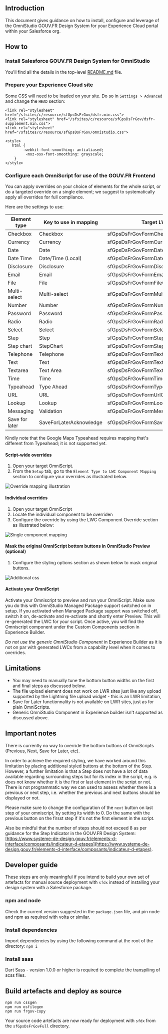 ## Introduction

This document gives guidance on how to install, configure and leverage of the OmniStudio GOUV.FR Design System for your Experience Cloud portal within your Salesforce org.

## How to

### Install Salesforce GOUV.FR Design System for OmniStudio

You'll find all the details in the top-level [README.md](https://github.com/eschweitzer78/gps-design-systems-lwc/README.md) file.

### Prepare your Experience Cloud site

Some CSS will need to be loaded on your site. Do so in `Settings > Advanced` and change the `HEAD` section:

```
<link rel="stylesheet" href="/sfsites/c/resource/sfGpsDsFrGov/dsfr.min.css">
<link rel="stylesheet" href="/sfsites/c/resource/sfGpsDsFrGov/dsfr-supplement.min.css">
<link rel="stylesheet" href="/sfsites/c/resource/sfGpsDsFrGov/omnistudio.css">

<style>
   html {
  		-webkit-font-smoothing: antialiased;
 		 -moz-osx-font-smoothing: grayscale;
	}
</style>
```

### Configure each OmniScript for use of the GOUV.FR Frontend

You can apply overrides on your choice of elements for the whole script, or do a targeted override on a single element; we suggest to systematically apply all overrides for full compliance.

Here are the settings to use:

|Element type|Key to use in mapping|Target LWC|
|------------|---------------------|----------|
|Checkbox|Checkbox|sfGpsDsFrGovFormCheckboxOsN|
|Currency|Currency|sfGpsDsFrGovFormCurrencyOsN|
|Date|Date|sfGpsDsFrGovFormDateOsN|
|Date Time|Date/Time (Local)|sfGpsDsFrGovFormDateTimeOsN|
|Disclosure|Disclosure|sfGpsDsFrGovFormDisclosureOsN|
|Email|Email|sfGpsDsFrGovFormEmailOsN|
|File|File|sfGpsDsFrGovFormFileOsN|
|Multi-select|Multi-select|sfGpsDsFrGovFormMultiselect|
|Number|Number|sfGpsDsFrGovFormNumberOsN|
|Password|Password|sfGpsDsFrGovFormPasswordOsN|
|Radio|Radio|sfGpsDsFrGovFormRadioOsN|
|Select|Select|sfGpsDsFrGovFormSelectOssN|
|Step|Step|sfGpsDsFrGovFormStepOsN|
|Step chart|StepChart|sfGpsDsFrGovFormStepChartOsN|
|Telephone|Telephone|sfGpsDsFrGovFormTextOsN|
|Text|Text|sfGpsDsFrGovFormTextOsN|
|Textarea|Text Area|sfGpsDsFrGovFormTextareaOsN|
|Time|Time|sfGpsDsFrGovFormTimeOsN|
|Typeahead|Type Ahead|sfGpsDsFrGovFormTypeahead|
|URL|URL|sfGpsDsFrGovFormUrlOsN|
|Lookup|Lookup|sfGpsDsFrGovFormLookupOsN|
|Messaging|Validation|sfGpsDsFrGovFormMessagingOsN|
|Save for later|SaveForLaterAcknowledge|sfGpsDsFrGovFormSaveForLaterAckOsN|

Kindly note that the Google Maps Typeahead requires mapping that's different from Typeahead; it is not supported yet.

#### Script-wide overrides

1. Open your target OmniScript.
2. From the `Setup` tab, go to the `Element Type to LWC Component Mapping` section to configure your overrides as illustrated below.

![Override mapping illustration](https://github.com/eschweitzer78/gps-design-systems-lwc/assets/20468027/ba9a6c5c-2928-435f-9e65-7617c6289991)

#### Individual overrides

1. Open your target OmniScript
2. Locate the individual component to be overriden
3. Configure the override by using the LWC Component Override section as illustrated below:

![Single component mapping](https://github.com/eschweitzer78/gps-design-systems-lwc/assets/20468027/8c102f6b-4236-4a07-8300-7ed3e6ee8b6e)

#### Mask the original OmniScript bottom buttons in OmniStudio Preview (optional)

1. Configure the styling options section as shown below to mask original buttons.

![Additional css](https://github.com/eschweitzer78/gps-design-systems-lwc/assets/20468027/e4559116-aba7-4977-9893-d130f302d541)

#### Activate your OmniScript

Activate your Omniscript to preview and run your OmniScript.
Make sure you do this with OmniStudio Managed Package support switched on in setup. If you activated when Managed Package support was switched off, switch it on, de-activate and re-activate and shortly enter Preview. This will re-generated the LWC for your script.
Once active, you will find the Omniscript component under the Custom Components section in Experience Builder.

*Do not use the generic OmniStudio Component* in Experience Builder as it is not on par with generated LWCs from a capability level when it comes to overrides.

## Limitations

- You may need to manually tune the bottom button widths on the first and final steps as discussed below.
- The file upload element does not work on LWR sites just like any upload supported by the Lightning file upload widget - this is an LWR limitation, 
- Save for Later functionnality is not available on LWR sites, just as for plain OmniScripts.
- Generic OmniStudio Component in Experience builder isn't supported as discussed above.

## Important notes

There is currently no way to override the bottom buttons of OmniScripts (Previous, Next, Save for Later, etc).

In order to achieve the required styling, we have worked around this limitation by placing additional styled buttons at the bottom of the Step.
However, a further limitation is that a Step does not have a lot of data available regarding surrounding steps but for its index in the script, e.g. is does not know whether it is the first or last element in the script or not. There is not programmatic way we can used to assess whether there is a previous or next step, i.e. whether the previous and next buttons should be displayed or not.

Please make sure to change the configuration of the `next` button on last step of your omniscript, by setting its width to 0.
Do the same with the previous button on the firsst step if it's not the first element in the script.

Also be mindful that the number of steps should not exceed 8 as per guidance for the Step Indicator in the GOUV.FR Design System:
[https://www.systeme-de-design.gouv.fr/elements-d-interface/composants/indicateur-d-etapes](https://www.systeme-de-design.gouv.fr/elements-d-interface/composants/indicateur-d-etapes).

## Developer guide

These steps are only meaningful if you intend to build your own set of artefacts for manual source deployment with `sfdx`
instead of installing your design system with a Salesforce package.

### npm and node

Check the current version suggested in the `package.json` file, and pin node and npm as required with volta or similar.

### Install dependencies

Import dependencies by using the following command at the root of the directory: `npm i`

### Install saas

Dart Sass - version 1.0.0 or higher is required to complete the transpiling of scss files.

## Build artefacts and deploy as source

```
npm run cssgen
npm run osfilegen
npm run frgov-copy
```

Your source code artefacts are now ready for deployment with `sfdx` from the `sfGpsDsFrGovFull` directory.
 
